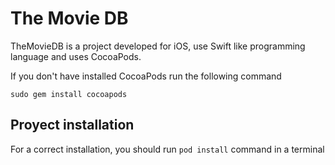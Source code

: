 # The Movie DB

TheMovieDB is a project developed for iOS, use Swift like programming language and uses CocoaPods.

If you don't have installed CocoaPods run the following command

```sudo gem install cocoapods```

## Proyect installation

For a correct installation, you should run ```pod install``` command in a terminal